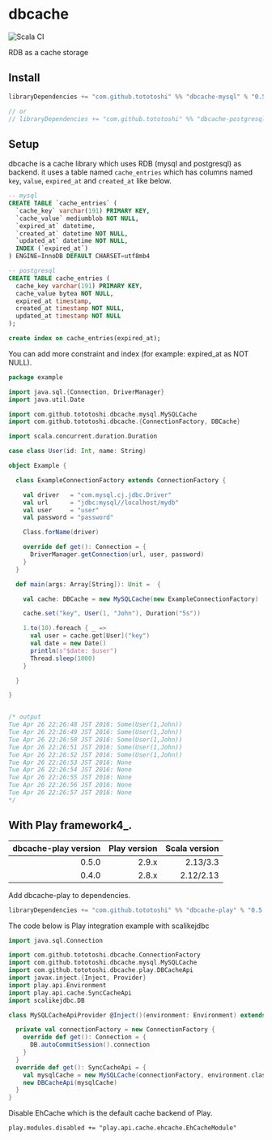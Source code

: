 # dbcache

![Scala CI](https://github.com/tototoshi/dbcache/workflows/Scala%20CI/badge.svg)

RDB as a cache storage

## Install

```scala
libraryDependencies += "com.github.tototoshi" %% "dbcache-mysql" % "0.5.0"

// or
// libraryDependencies += "com.github.tototoshi" %% "dbcache-postgresql" % "0.5.0"
```

## Setup

dbcache is a cache library which uses RDB (mysql and postgresql) as backend. it uses a table named `cache_entries` which has columns named `key`, `value`, `expired_at` and `created_at` like below.


```sql
-- mysql
CREATE TABLE `cache_entries` (
  `cache_key` varchar(191) PRIMARY KEY,
  `cache_value` mediumblob NOT NULL,
  `expired_at` datetime,
  `created_at` datetime NOT NULL,
  `updated_at` datetime NOT NULL,
  INDEX (`expired_at`)
) ENGINE=InnoDB DEFAULT CHARSET=utf8mb4

-- postgresql
CREATE TABLE cache_entries (
  cache_key varchar(191) PRIMARY KEY,
  cache_value bytea NOT NULL,
  expired_at timestamp,
  created_at timestamp NOT NULL,
  updated_at timestamp NOT NULL
);

create index on cache_entries(expired_at);
```

You can add more constraint and index (for example: expired_at as NOT NULL).


```scala
package example

import java.sql.{Connection, DriverManager}
import java.util.Date

import com.github.tototoshi.dbcache.mysql.MySQLCache
import com.github.tototoshi.dbcache.{ConnectionFactory, DBCache}

import scala.concurrent.duration.Duration

case class User(id: Int, name: String)

object Example {

  class ExampleConnectionFactory extends ConnectionFactory {

    val driver   = "com.mysql.cj.jdbc.Driver"
    val url      = "jdbc:mysql//localhost/mydb"
    val user     = "user"
    val password = "password"

    Class.forName(driver)

    override def get(): Connection = {
      DriverManager.getConnection(url, user, password)
    }
  }

  def main(args: Array[String]): Unit =  {

    val cache: DBCache = new MySQLCache(new ExampleConnectionFactory)

    cache.set("key", User(1, "John"), Duration("5s"))

    1.to(10).foreach { _ =>
      val user = cache.get[User]("key")
      val date = new Date()
      println(s"$date: $user")
      Thread.sleep(1000)
    }

  }

}


/* output
Tue Apr 26 22:26:48 JST 2016: Some(User(1,John))
Tue Apr 26 22:26:49 JST 2016: Some(User(1,John))
Tue Apr 26 22:26:50 JST 2016: Some(User(1,John))
Tue Apr 26 22:26:51 JST 2016: Some(User(1,John))
Tue Apr 26 22:26:52 JST 2016: Some(User(1,John))
Tue Apr 26 22:26:53 JST 2016: None
Tue Apr 26 22:26:54 JST 2016: None
Tue Apr 26 22:26:55 JST 2016: None
Tue Apr 26 22:26:56 JST 2016: None
Tue Apr 26 22:26:57 JST 2016: None
*/
```


## With Play framework4_.

|dbcache-play version|Play version|Scala version|
|-------------------:|-----------:|------------:|
|0.5.0               |2.9.x       |2.13/3.3     |
|0.4.0               |2.8.x       |2.12/2.13    |


Add dbcache-play to dependencies.

```scala
libraryDependencies += "com.github.tototoshi" %% "dbcache-play" % "0.5.0"
```

The code below is Play integration example with scalikejdbc

```scala
import java.sql.Connection

import com.github.tototoshi.dbcache.ConnectionFactory
import com.github.tototoshi.dbcache.mysql.MySQLCache
import com.github.tototoshi.dbcache.play.DBCacheApi
import javax.inject.{Inject, Provider}
import play.api.Environment
import play.api.cache.SyncCacheApi
import scalikejdbc.DB

class MySQLCacheApiProvider @Inject()(environment: Environment) extends Provider[SyncCacheApi] {

  private val connectionFactory = new ConnectionFactory {
    override def get(): Connection = {
      DB.autoCommitSession().connection
    }
  }
  override def get(): SyncCacheApi = {
    val mysqlCache = new MySQLCache(connectionFactory, environment.classLoader)
    new DBCacheApi(mysqlCache)
  }
}
```

Disable EhCache which is the default cache backend of Play.

```
play.modules.disabled += "play.api.cache.ehcache.EhCacheModule"
```

